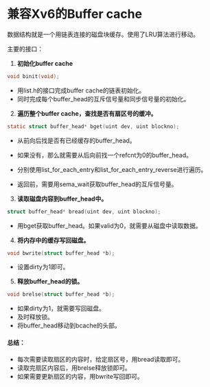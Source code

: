 # 兼容Xv6的Buffer cache

数据结构就是一个用链表连接的磁盘块缓存。使用了LRU算法进行移动。

主要的接口：

1. **初始化buffer cache**

```c
void binit(void);
```

- 用list.h的接口完成buffer cache的链表初始化。
- 同时完成每个buffer_head的互斥信号量和同步信号量的初始化。

2. **遍历整个buffer cache，查找是否有扇区号的缓冲。**

```c
static struct buffer_head* bget(uint dev, uint blockno);
```

- 从前向后找是否有已经缓存的buffer_head。
- 如果没有，那么就需要从后向前找一个refcnt为0的buffer_head。

- 分别使用list_for_each_entry和list_for_each_entry_reverse进行遍历。
- 返回前，需要用sema_wait获取buffer_head的互斥信号量。

3. **读取磁盘内容到buffer_head中。**

```c
struct buffer_head* bread(uint dev, uint blockno);
```

- 用bget获取buffer_head。如果valid为0，就需要从磁盘中读取数据。

4. **将内存中的缓存写回磁盘。**

```c
void bwrite(struct buffer_head *b);
```

- 设置dirty为1即可。

5. **释放buffer_head的锁。**

```c
void brelse(struct buffer_head *b);
```

- 如果dirty为1，就需要写回磁盘。
- 及时释放锁。
- 将buffer_head移动到bcache的头部。





#### 总结：

- 每次需要读取扇区的内容时，给定扇区号，用bread读取即可。
- 读取完扇区内容后，用brelse释放锁即可。
- 如果需要更新扇区的内容，用bwrite写回即可。

